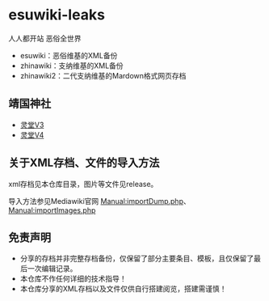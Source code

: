 # esuwiki-leaks
人人都开站 恶俗全世界
- esuwiki：恶俗维基的XML备份
- zhinawiki：支纳维基的XML备份
- zhinawiki2：二代支纳维基的Mardown格式网页存档
## 靖国神社
- [灵堂V3](https://cqlt.esubike.eu.org)
- [灵堂V4](https://ltv4.esubike.eu.org)
## 关于XML存档、文件的导入方法
xml存档见本仓库目录，图片等文件见release。 

导入方法参见Mediawiki官网 [Manual:importDump.php](https://www.mediawiki.org/wiki/Manual:importDump.php)、[Manual:importImages.php](https://www.mediawiki.org/wiki/Manual:ImportImages.php)
## 免责声明
- 分享的存档并非完整存档备份，仅保留了部分主要条目、模板，且仅保留了最后一次编辑记录。
- 本仓库不作任何详细的技术指导！
- 本仓库分享的XML存档以及文件仅供自行搭建阅览，搭建需谨慎！
